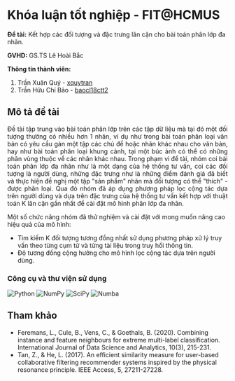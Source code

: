 # Khóa luận tốt nghiệp - FIT@HCMUS
**Đề tài:** Kết hợp các đối tượng và đặc trưng lân cận cho bài toán phân lớp đa nhãn.

**GVHD:** GS.TS Lê Hoài Bắc

**Thông tin thành viên:**
1. Trần Xuân Quý - [xquytran](https://github.com/XQuyTran)
2. Trần Hữu Chí Bảo - [baocl18ctt2](https://github.com/baocl18ctt2)

## Mô tả đề tài
<p align="justify">
Đề tài tập trung vào bài toán phân lớp trên các tập dữ liệu mà tại đó một đối tượng thường có nhiều hơn 1 nhãn, ví dụ như trong bài toán phân loại văn bản có yêu cầu gán một tập các chủ đề hoặc nhãn khác nhau cho văn bản, hay như bài toán phân loại khung cảnh, tại một búc ảnh có thể có những phân vùng thuộc về các nhãn khác nhau. Trong phạm vi để tài, nhóm coi bài toán phân lớp đa nhãn như là một dạng của hệ thống tư vấn, coi các đối tượng là người dùng, những đặc trưng như là những điểm đánh giá đã biết và thực hiện đề nghị một tập "sản phẩm" nhãn mà đối tượng có thể "thích" - được phân loại. Qua đó nhóm đã áp dụng phương pháp lọc cộng tác dựa trên người dùng và dựa trên đặc trưng của hệ thống tư vấn kết hợp với thuật toán K lân cận gần nhất để cài đặt mô hình phân lớp đa nhãn.
</p>
    
Một số chức năng nhóm đã thử nghiệm và cài đặt với mong muốn nâng cao hiệu quả của mô hình:
- Tìm kiếm K đối tượng tương đồng nhất sử dụng phương pháp xử lý truy vấn theo từng cụm từ và từng tài liệu trong truy hồi thông tin.
- Độ tương đồng cộng hưởng cho mô hình lọc cộng tác dựa trên người dùng.

### Công cụ và thư viện sử dụng
![Python](https://img.shields.io/badge/python-3776AB.svg?&style=for-the-badge&logo=python&logoColor=white)
![NumPy](https://img.shields.io/badge/numpy-%23013243.svg?style=for-the-badge&logo=numpy&logoColor=white)
![SciPy](https://img.shields.io/badge/SciPy-%230C55A5.svg?style=for-the-badge&logo=scipy&logoColor=%white)
![Numba](https://img.shields.io/badge/numba-E4E6E7.svg?style=for-the-badge&logo=numba&logoColor=blue)

## Tham khảo
- Feremans, L., Cule, B., Vens, C., & Goethals, B. (2020). Combining instance and feature neighbours for extreme multi-label classification. International Journal of Data Science and Analytics, 10(3), 215-231.
- Tan, Z., & He, L. (2017). An efficient similarity measure for user-based collaborative filtering recommender systems inspired by the physical resonance principle. IEEE Access, 5, 27211-27228.

